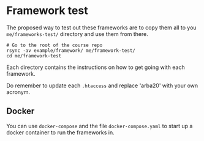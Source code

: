 Framework test
==========================

The proposed way to test out these frameworks are to copy them all to you `me/frameworks-test/` directory and use them from there.

```
# Go to the root of the course repo
rsync -av example/framework/ me/framework-test/
cd me/framework-test
```

Each directory contains the instructions on how to get going with each framework.

Do remember to update each `.htaccess` and replace 'arba20' with your own acronym.



Docker
----------------------------

You can use `docker-compose` and the file `docker-compose.yaml` to start up a docker container to run the frameworks in.
